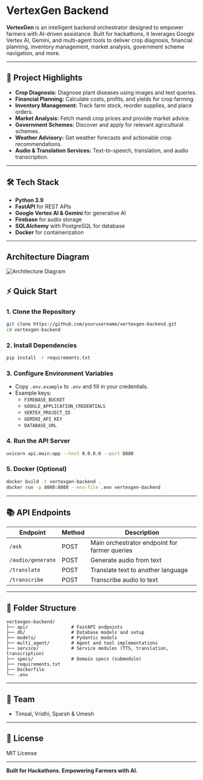 # VertexGen Backend

**VertexGen** is an intelligent backend orchestrator designed to empower farmers with AI-driven assistance. Built for hackathons, it leverages Google Vertex AI, Gemini, and multi-agent tools to deliver crop diagnosis, financial planning, inventory management, market analysis, government scheme navigation, and more.

---

## 🚀 Project Highlights

- **Crop Diagnosis:** Diagnose plant diseases using images and text queries.
- **Financial Planning:** Calculate costs, profits, and yields for crop farming.
- **Inventory Management:** Track farm stock, reorder supplies, and place orders.
- **Market Analysis:** Fetch mandi crop prices and provide market advice.
- **Government Schemes:** Discover and apply for relevant agricultural schemes.
- **Weather Advisory:** Get weather forecasts and actionable crop recommendations.
- **Audio & Translation Services:** Text-to-speech, translation, and audio transcription.

---

## 🛠️ Tech Stack

- **Python 3.9**
- **FastAPI** for REST APIs
- **Google Vertex AI & Gemini** for generative AI
- **Firebase** for audio storage
- **SQLAlchemy** with PostgreSQL for database
- **Docker** for containerization

---

## Architecture Diagram
![Architecture Diagram](https://drive.google.com/drive/u/0/home)

## ⚡ Quick Start

### 1. Clone the Repository

```sh
git clone https://github.com/yourusername/vertexgen-backend.git
cd vertexgen-backend
```

### 2. Install Dependencies

```sh
pip install -r requirements.txt
```

### 3. Configure Environment Variables

- Copy `.env.example` to `.env` and fill in your credentials.
- Example keys:
  - `FIREBASE_BUCKET`
  - `GOOGLE_APPLICATION_CREDENTIALS`
  - `VERTEX_PROJECT_ID`
  - `GEMINI_API_KEY`
  - `DATABASE_URL`

### 4. Run the API Server

```sh
uvicorn api.main:app --host 0.0.0.0 --port 8080
```

### 5. Docker (Optional)

```sh
docker build -t vertexgen-backend .
docker run -p 8080:8080 --env-file .env vertexgen-backend
```

---

## 📚 API Endpoints

| Endpoint                | Method | Description                                      |
|-------------------------|--------|--------------------------------------------------|
| `/ask`                  | POST   | Main orchestrator endpoint for farmer queries     |
| `/audio/generate`       | POST   | Generate audio from text                         |
| `/translate`            | POST   | Translate text to another language               |
| `/transcribe`           | POST   | Transcribe audio to text                         |

---

## 📁 Folder Structure

```
vertexgen-backend/
├── api/                # FastAPI endpoints
├── db/                 # Database models and setup
├── models/             # Pydantic models
├── multi_agent/        # Agent and tool implementations
├── service/            # Service modules (TTS, translation, transcription)
├── specs/              # Domain specs (submodule)
├── requirements.txt
├── Dockerfile
└── .env
```

---

## 👥 Team

- Timsal, Vridhi, Sparsh & Umesh

---

## 📝 License

MIT License

---

**Built for Hackathons. Empowering Farmers with AI.**

